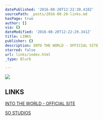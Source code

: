 ```yaml
---
datePublished: '2016-08-20T12:22:30.418Z'
sourcePath: _posts/2016-08-20-links.md
hasPage: true
author: []
via: {}
dateModified: '2016-08-20T12:22:29.341Z'
title: LINKS
publisher: {}
description: INTO THE WORLD - OFFICIAL SITE
starred: false
url: links/index.html
_type: Blurb

---
```

![](https://the-grid-user-content.s3-us-west-2.amazonaws.com/6a5e2391-1d71-4987-860c-a03c8263e9e4.jpg)

## LINKS

[INTO THE WORLD - OFFICIAL SITE][0]

[SO STUDIOS][1]

[0]: https://www.sostudiosfilm.com/into-the-world "INTO THE WORLD"
[1]: https://www.sostudiosfim.com/ "SO STUDIOS"